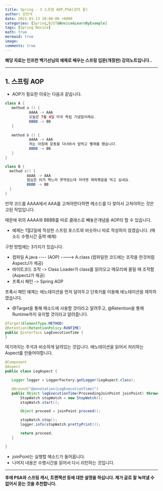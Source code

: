 ```yaml
---
title: Spring - 3 스프링 AOP,PSA(강의 끝)
author: 강민석
date: 2021-01-13 20:00:00 +0800
categories: [Spring,BJST&Novice&LearnByExample]
tags: [Spring Novice]
math: true
mermaid: true
image: 
comments: true
---
```


**해당 자료는 인프런 백기선님의 예제로 배우는 스프링 입문(개정판) 강의노트입니다..**

-----

## **1. 스프링 AOP** ##

- AOP가 필요한 이유는 다음과 같습니다.


```java
class A {
   method a () {
           AAAA -> AAA
           오늘은 7월 4일 미국 독립 기념일이래요.
           BBBB -> BB
   }
 
   method b () {
           AAAA -> AAA
           저는 아침에 운동을 다녀와서 밥먹고 빨래를 했습니다.
           BBBB -> BB
   }
}

class B {
  method c() {
          AAAA -> AAA
          점심은 이거 찍느라 못먹었는데 저녁엔 제육볶음을 먹고 싶네요.
          BBBB -> BB
  }
}
```
만약 코드를 AAAA에서 AAA를 고쳐야한다하면 메소드를 다 찾아서 고쳐야하는 것은 고된 작업입니다.  

때문에 위의 AAAA와 BBBB를 따로 클래스로 빼놓은개념을 AOP라 할 수 있습니다.  

- 예제는 1월2일에 작성한 스프링 포스트와 비슷하니 따로 작성하지 않겠습니다. (메소드 수행시간 출력 예제)  

구현 방법에는 3가지가 있습니다.

- 컴파일  A.java ---- (AOP) ----> A.class (컴파일한 코드에는 조작을 한것처럼 AspectJ가 제공)
- 바이트코드 조작 -> Class Loader가 class를 읽어오고 메모리에 올릴 때 조작함 (AspectJ가 제공)
- 프록시 패턴 -> Spring AOP

프록시 패턴 예제는 애노테이션을 먼저 달아두고 단축키를 이용해 애노테이션을 제작하였습니다.  
- @Target을 통해 메소드에 사용할 것이라고 알려주고, @Retention을 통해 Runtime까지 유지할 것이라고 알려줍니다.  

```java
@Target(ElementType.METHOD)
@Retention(RetentionPolicy.RUNTIME)
public @interface LogExecutionTime {
}
```

여기까지는 주석과 비슷하게 달려있는 것입니다. 애노테이션을 읽어서 처리하는 Aspect를 만들어야합니다.  

```java
@Component
@Aspect
public class LogAspect {

   Logger logger = LoggerFactory.getLogger(LogAspect.class);

   @Around("@annotation(LogExecutionTime)")
   public Object logExecutionTime(ProceedingJoinPoint joinPoint) throws Throwable {
       StopWatch stopWatch = new StopWatch();
       stopWatch.start();

       Object proceed = joinPoint.proceed();

       stopWatch.stop();
       logger.info(stopWatch.prettyPrint());

       return proceed;
   }

}
```

- joinPoint는 실행할 메소드가 들어옵니다. 
- 나머지 내용은 수행시간을 읽어서 다시 리턴하는 것입니다.

-----  

**후에 PSA와 스프링 캐시, 트랜잭션 등에 대한 설명을 하십니다. 제가 글로 잘 녹여낼 수 없어서 듣는 것을 추천합니다.**



